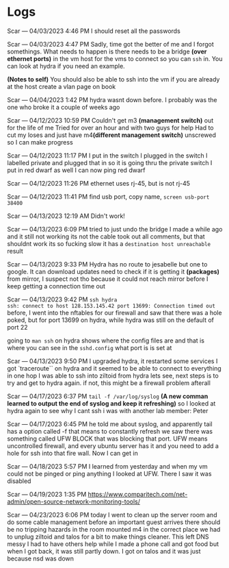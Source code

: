 # Logs
Scar — 04/03/2023 4:46 PM
I should reset all the passwords

Scar — 04/03/2023 4:47 PM
Sadly, time got the better of me and I forgot somethings. What needs to happen is there needs to be a bridge <b>(over ethernet ports)</b> in the vm host for the vms to connect so you can `ssh` in. You can look at hydra if you need an example.

<b>(Notes to self)</b> You should also be able to ssh into the vm if you are already at the host
create a vlan page on book

Scar — 04/04/2023 1:42 PM
hydra wasnt down before. I probably was the one who broke it a couple of weeks ago

Scar — 04/12/2023 10:59 PM
Couldn't get m3 <b>(management switch)</b> out for the life of me
Tried for over an hour and with two guys for help
Had to cut my loses and just have m4<b>(different management switch)</b>  unscrewed so I can make progress

Scar — 04/12/2023 11:17 PM
I put in the switch
I plugged in the switch
I labelled private and plugged that in so it is going thru the private switch
I put in red dwarf as well
I can now ping red dwarf

Scar — 04/12/2023 11:26 PM
ethernet uses rj-45, but is not rj-45

Scar — 04/12/2023 11:41 PM
find usb port, copy name, 
`screen usb-port 38400`

Scar — 04/13/2023 12:19 AM
Didn't work!

Scar — 04/13/2023 6:09 PM
tried to just undo the bridge I made a while ago and it still not working
its not the cable
took out all comments, but that shouldnt work
its so fucking slow
it has a `destination host unreachable` result

Scar — 04/13/2023 9:33 PM
Hydra has no route to jesabelle but one to google. It can download updates
need to check if it is getting it <b>(packages)</b> from mirror, I suspect not tho because it could not reach mirror before
I keep getting a connection time out

Scar — 04/13/2023 9:42 PM
`ssh hydra`        
`ssh: connect to host 128.153.145.42 port 13699: Connection timed out`
before, I went into the nftables for our firewall and saw that there was a hole poked, but for port 13699 on hydra, while hydra was still on the default of port 22

going to `man ssh` on hydra shows where the config files are and that is where you can see in the `sshd.config` what port is is set at

Scar — 04/13/2023 9:50 PM
I upgraded hydra, it restarted some services
I got `traceroute`` on hydra and it seemed to be able to connect to everything in one hop
I was able to ssh into ziltoid from hydra
lets see, next steps is to try and get to hydra again. if not, this might be a firewall problem afterall

Scar — 04/17/2023 6:37 PM
`tail -f /var/log/syslog` <b>(A new comman learned to output the end of syslog and keep it refreshing)</b> 
so I looked at hydra again to see why I cant ssh
i was with another lab member: Peter

Scar — 04/17/2023 6:45 PM
he told me about syslog, and apparently tail has a option called -f that means to constantly refresh
we saw there was something called UFW BLOCK that was blocking that port.
UFW means uncontrolled firewall, and every ubuntu server has it and you need to add a hole for ssh into that fire wall. Now I can get in

Scar — 04/18/2023 5:57 PM
I learned from yesterday and when my vm could not be pinged or ping anything I looked at UFW. There I saw it was disabled

Scar — 04/19/2023 1:35 PM
https://www.comparitech.com/net-admin/open-source-network-monitoring-tools/

Scar — 04/23/2023 6:06 PM
today I went to clean up the server room and do some cable management before an important guest arrives
there should be no tripping hazards in the room
mounted m4 in the correct place
we had to unplug ziltoid and talos for a bit to make things cleaner. This left DNS messy
I had to have others help while I made a phone call and got food
but when I got back, it was still partly down. I got on talos and it was just because nsd was down